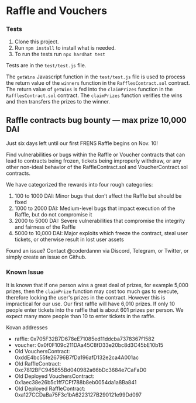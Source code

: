 # Raffle and Vouchers

### Tests

1. Clone this project.
2. Run `npm install` to install what is needed.
3. To run the tests run `npx hardhat test`

Tests are in the `test/test.js` file.

The `getWins` Javascript function in the `test/test.js` file is used to process the return value of the `winners` function in the `RafflesContract.sol` contract.  The return value of `getWins` is fed into the `claimPrizes` function in the `RafflesContract.sol` contract. The `claimPrizes` function verifies the wins and then transfers the prizes to the winner.

## Raffle contracts bug bounty — max prize 10,000 DAI
Just six days left until our first FRENS Raffle begins on Nov. 10! 

Find vulnerabilities or bugs within the Raffle or Voucher contracts that can lead to contracts being frozen, tickets being improperly withdraw, or any other non-ideal behavior of the RaffleContract.sol and VoucherContract.sol contracts.

We have categorized the rewards into four rough categories:
1. 100 to 1000 DAI: Minor bugs that don’t affect the Raffle but should be fixed
1. 1000 to 2000 DAI: Medium-level bugs that impact execution of the Raffle, but do not compromise it
1. 2000 to 5000 DAI: Severe vulnerabilities that compromise the integrity and fairness of the Raffle
1. 5000 to 10,000 DAI: Major exploits which freeze the contract, steal user tickets, or otherwise result in lost user assets

Found an issue? Contact @coderdannn via Discord, Telegram, or Twitter, or simply create an issue on Github.

### Known Issue

It is known that if one person wins a great deal of prizes, for example 5,000 prizes, then the `claimPrize` function may cost too much gas to execute, therefore locking the user's prizes in the contract. However this is impractical for our use. Our first raffle will have 6,010 prizes. If only 10 people enter tickets into the raffle that is about 601 prizes per person. We expect many more people than 10 to enter tickets in the raffle.

Kovan addresses
- raffle: 0x705F32B7D678eE71085ed11ddcba7378367f1582
- voucher: 0x0f0F109c211DAa45C8fD33e20bc8d3C45bE10b15
- Old VouchersContract: 0xddE4bc55fe26796B7fDa196afD132e2ca4A001ac
- Old RaffleContract: 0xc7812BFC945855Bd040982a66bDc3684e7CaFaD0
- Old Deployed VouchersContract: 0x1aec38e26b5c1ff7CFf788b8eb0054da1a8Ba841
- Old Deployed RaffleContract: 0xa127CCDaBa75F3c1bA6223127B290121e99Dd097
